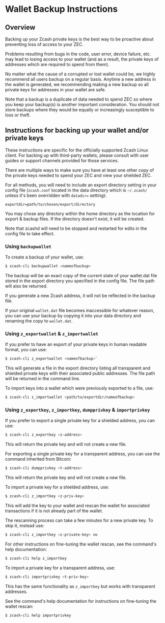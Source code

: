 # Wallet Backup Instructions

## Overview

Backing up your Zcash private keys is the best way to be proactive about
preventing loss of access to your ZEC.

Problems resulting from bugs in the code, user error, device failure, etc. may
lead to losing access to your wallet (and as a result, the private keys of
addresses which are required to spend from them).

No matter what the cause of a corrupted or lost wallet could be, we highly
recommend all users backup on a regular basis. Anytime a new address in the
wallet is generated, we recommending making a new backup so all private keys
for addresses in your wallet are safe.

Note that a backup is a duplicate of data needed to spend ZEC so where you keep
your backup(s) is another important consideration. You should not store backups
where they would be equally or increasingly susceptible to loss or theft.

## Instructions for backing up your wallet and/or private keys

These instructions are specific for the officially supported Zcash Linux
client. For backing up with third-party wallets, please consult with user
guides or support channels provided for those services.

There are multiple ways to make sure you have at least one other copy of the
private keys needed to spend your ZEC and view your shielded ZEC.

For all methods, you will need to include an export directory setting in your
config file (`zcash.conf` located in the data directory which is `~/.zcash/`
unless it's been overridden with `datadir=` setting):

`exportdir=path/to/chosen/export/directory`

You may chose any directory within the home directory as the location for
export & backup files. If the directory doesn't exist, it will be created.

Note that zcashd will need to be stopped and restarted for edits in the config
file to take effect.

### Using `backupwallet`

To create a backup of your wallet, use:

```bash
$ zcash-cli backupwallet <nameofbackup>
```

The backup will be an exact copy of the current state of your wallet.dat file
stored in the export directory you specified in the config file. The file path
will also be returned.

If you generate a new Zcash address, it will not be reflected in the backup
file.

If your original `wallet.dat` file becomes inaccessible for whatever reason,
you can use your backup by copying it into your data directory and renaming the
copy to `wallet.dat`.

### Using `z_exportwallet` & `z_importwallet`

If you prefer to have an export of your private keys in human readable format,
you can use:

```bash
$ zcash-cli z_exportwallet <nameofbackup>`
```

This will generate a file in the export directory listing all transparent and
shielded private keys with their associated public addresses. The file path
will be returned in the command line.

To import keys into a wallet which were previously exported to a file, use:

```bash
$ zcash-cli z_importwallet <path/to/exportdir/nameofbackup>
```

### Using `z_exportkey`, `z_importkey`, `dumpprivkey` & `importprivkey`

If you prefer to export a single private key for a shielded address, you can
use:

```bash
$ zcash-cli z_exportkey <z-address>
```

This will return the private key and will not create a new file.

For exporting a single private key for a transparent address, you can use the
command inherited from Bitcoin:

```bash
$ zcash-cli dumpprivkey <t-address>
```

This will return the private key and will not create a new file.

To import a private key for a shielded address, use:

```bash
$ zcash-cli z_importkey <z-priv-key>
```

This will add the key to your wallet and rescan the wallet for associated
transactions if it is not already part of the wallet.

The rescanning process can take a few minutes for a new private key. To skip
it, instead use:

```bash
$ zcash-cli z_importkey <z-private-key> no
```

For other instructions on fine-tuning the wallet rescan, see the command's help
documentation:

```bash
$ zcash-cli help z_importkey
```

To import a private key for a transparent address, use:

```bash
$ zcash-cli importprivkey <t-priv-key>
```

This has the same functionality as `z_importkey` but works with transparent
addresses.

See the command's help documentation for instructions on fine-tuning the wallet
rescan:

```bash
$ zcash-cli help importprivkey
```
